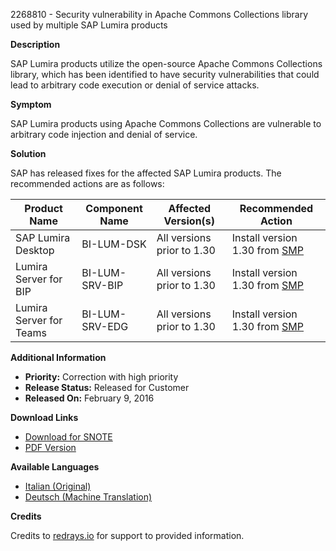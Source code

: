 2268810 - Security vulnerability in Apache Commons Collections library used by multiple SAP Lumira products

**Description**

SAP Lumira products utilize the open-source Apache Commons Collections library, which has been identified to have security vulnerabilities that could lead to arbitrary code execution or denial of service attacks.

**Symptom**

SAP Lumira products using Apache Commons Collections are vulnerable to arbitrary code injection and denial of service.

**Solution**

SAP has released fixes for the affected SAP Lumira products. The recommended actions are as follows:

| **Product Name**          | **Component Name** | **Affected Version(s)**        | **Recommended Action**                              |
|---------------------------|--------------------|--------------------------------|-----------------------------------------------------|
| SAP Lumira Desktop        | BI-LUM-DSK         | All versions prior to 1.30     | Install version 1.30 from [SMP](https://notesdownloads.sap.com/note/0040000018246212017) |
| Lumira Server for BIP     | BI-LUM-SRV-BIP     | All versions prior to 1.30     | Install version 1.30 from [SMP](https://notesdownloads.sap.com/note/0040000018246212017) |
| Lumira Server for Teams   | BI-LUM-SRV-EDG     | All versions prior to 1.30     | Install version 1.30 from [SMP](https://notesdownloads.sap.com/note/0040000018246212017) |

**Additional Information**

- **Priority:** Correction with high priority
- **Release Status:** Released for Customer
- **Released On:** February 9, 2016

**Download Links**

- [Download for SNOTE](https://notesdownloads.sap.com/note/0040000018246212017)
- [PDF Version](https://userapps.support.sap.com/sap/support/sfm/notes/print/0002268810?language=en-US&token=D7A9B65138A4A5DB49CDE3D09458E424)

**Available Languages**

- [Italian (Original)](https://me.sap.com/notes/0002268810/I)
- [Deutsch (Machine Translation)](https://me.sap.com/notes/0002268810/D)

**Credits**

Credits to [redrays.io](https://redrays.io) for support to provided information.